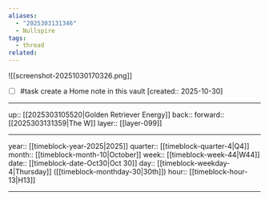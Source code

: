 ```yaml
---
aliases:
  - "2025303131346"
  - Nullspire
tags:
  - thread
related:
---
```


![[screenshot-20251030170326.png]]

- [ ] #task create a Home note in this vault  [created:: 2025-10-30]

***

up:: [[2025303105520|Golden Retriever Energy]]
back:: 
forward:: [[2025303131359|The W]]
layer:: [[layer-099]]

***

year:: [[timeblock-year-2025|2025]]
quarter:: [[timeblock-quarter-4|Q4]]
month:: [[timeblock-month-10|October]]
week:: [[timeblock-week-44|W44]]
date:: [[timeblock-date-Oct30|Oct 30]]
day:: [[timeblock-weekday-4|Thursday]] ([[timeblock-monthday-30|30th]])
hour:: [[timeblock-hour-13|H13]]

***
